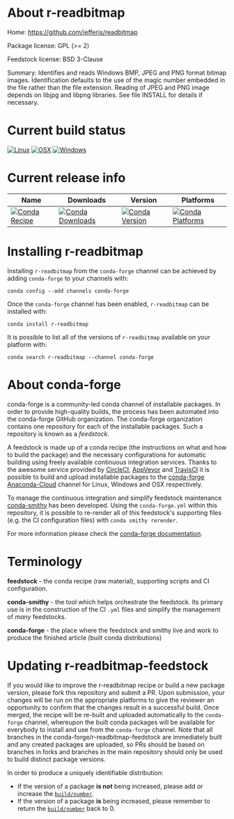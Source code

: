 About r-readbitmap
==================

Home: https://github.com/jefferis/readbitmap

Package license: GPL (>= 2)

Feedstock license: BSD 3-Clause

Summary: Identifies and reads Windows BMP, JPEG and PNG format bitmap images. Identification defaults to the use of the magic number embedded in the file rather than the file extension. Reading of JPEG and PNG image depends on libjpg and libpng libraries. See file INSTALL for details if necessary.



Current build status
====================

[![Linux](https://img.shields.io/circleci/project/github/conda-forge/r-readbitmap-feedstock/master.svg?label=Linux)](https://circleci.com/gh/conda-forge/r-readbitmap-feedstock)
[![OSX](https://img.shields.io/travis/conda-forge/r-readbitmap-feedstock/master.svg?label=macOS)](https://travis-ci.org/conda-forge/r-readbitmap-feedstock)
[![Windows](https://img.shields.io/appveyor/ci/conda-forge/r-readbitmap-feedstock/master.svg?label=Windows)](https://ci.appveyor.com/project/conda-forge/r-readbitmap-feedstock/branch/master)

Current release info
====================

| Name | Downloads | Version | Platforms |
| --- | --- | --- | --- |
| [![Conda Recipe](https://img.shields.io/badge/recipe-r--readbitmap-green.svg)](https://anaconda.org/conda-forge/r-readbitmap) | [![Conda Downloads](https://img.shields.io/conda/dn/conda-forge/r-readbitmap.svg)](https://anaconda.org/conda-forge/r-readbitmap) | [![Conda Version](https://img.shields.io/conda/vn/conda-forge/r-readbitmap.svg)](https://anaconda.org/conda-forge/r-readbitmap) | [![Conda Platforms](https://img.shields.io/conda/pn/conda-forge/r-readbitmap.svg)](https://anaconda.org/conda-forge/r-readbitmap) |

Installing r-readbitmap
=======================

Installing `r-readbitmap` from the `conda-forge` channel can be achieved by adding `conda-forge` to your channels with:

```
conda config --add channels conda-forge
```

Once the `conda-forge` channel has been enabled, `r-readbitmap` can be installed with:

```
conda install r-readbitmap
```

It is possible to list all of the versions of `r-readbitmap` available on your platform with:

```
conda search r-readbitmap --channel conda-forge
```


About conda-forge
=================

conda-forge is a community-led conda channel of installable packages.
In order to provide high-quality builds, the process has been automated into the
conda-forge GitHub organization. The conda-forge organization contains one repository
for each of the installable packages. Such a repository is known as a *feedstock*.

A feedstock is made up of a conda recipe (the instructions on what and how to build
the package) and the necessary configurations for automatic building using freely
available continuous integration services. Thanks to the awesome service provided by
[CircleCI](https://circleci.com/), [AppVeyor](http://www.appveyor.com/)
and [TravisCI](https://travis-ci.org/) it is possible to build and upload installable
packages to the [conda-forge](https://anaconda.org/conda-forge)
[Anaconda-Cloud](http://docs.anaconda.org/) channel for Linux, Windows and OSX respectively.

To manage the continuous integration and simplify feedstock maintenance
[conda-smithy](http://github.com/conda-forge/conda-smithy) has been developed.
Using the ``conda-forge.yml`` within this repository, it is possible to re-render all of
this feedstock's supporting files (e.g. the CI configuration files) with ``conda smithy rerender``.

For more information please check the [conda-forge documentation](https://conda-forge.org/docs/).

Terminology
===========

**feedstock** - the conda recipe (raw material), supporting scripts and CI configuration.

**conda-smithy** - the tool which helps orchestrate the feedstock.
                   Its primary use is in the construction of the CI ``.yml`` files
                   and simplify the management of *many* feedstocks.

**conda-forge** - the place where the feedstock and smithy live and work to
                  produce the finished article (built conda distributions)


Updating r-readbitmap-feedstock
===============================

If you would like to improve the r-readbitmap recipe or build a new
package version, please fork this repository and submit a PR. Upon submission,
your changes will be run on the appropriate platforms to give the reviewer an
opportunity to confirm that the changes result in a successful build. Once
merged, the recipe will be re-built and uploaded automatically to the
`conda-forge` channel, whereupon the built conda packages will be available for
everybody to install and use from the `conda-forge` channel.
Note that all branches in the conda-forge/r-readbitmap-feedstock are
immediately built and any created packages are uploaded, so PRs should be based
on branches in forks and branches in the main repository should only be used to
build distinct package versions.

In order to produce a uniquely identifiable distribution:
 * If the version of a package **is not** being increased, please add or increase
   the [``build/number``](http://conda.pydata.org/docs/building/meta-yaml.html#build-number-and-string).
 * If the version of a package **is** being increased, please remember to return
   the [``build/number``](http://conda.pydata.org/docs/building/meta-yaml.html#build-number-and-string)
   back to 0.